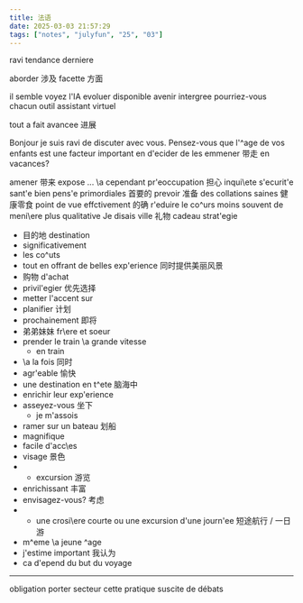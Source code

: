 ```yaml
---
title: 法语
date: 2025-03-03 21:57:29
tags: ["notes", "julyfun", "25", "03"]
---
```

ravi
tendance
derniere

aborder 涉及
facette 方面

il semble
voyez l'IA evoluer
disponible
avenir
intergree
pourriez-vous
chacun
outil
assistant
virtuel

tout a fait
avancee 进展

Bonjour je suis ravi de discuter avec vous. Pensez-vous que l'^age de vos enfants est une facteur important en d'ecider de les emmener 带走 en vacances?

amener 带来
expose ... \a
cependant
pr'eoccupation 担心
inqui\ete
s'ecurit'e
sant'e
bien pens'e
primordiales 首要的
prevoir 准备
des collations saines 健康零食
point de vue
effctivement 的确
r'eduire le co^urs
moins souvent
de meni\ere plus qualitative
Je disais
ville
礼物 cadeau
strat'egie
- 目的地 destination
- significativement
- les co^uts 
- tout en offrant de belles exp'erience 同时提供美丽风景
- 购物 d'achat
- privil'egier 优先选择
- metter l'accent sur
- planifier 计划
- prochainement 即将
- 弟弟妹妹 fr\ere et soeur
- prender le train \a grande vitesse
     - en train
- \a la fois 同时
- agr'eable 愉快
- une destination en t^ete 脑海中
- enrichir leur exp'erience
- asseyez-vous 坐下
    - je m'assois
- ramer sur un bateau 划船
- magnifique
- facile d'acc\es
- visage 景色
- * excursion 游览
- enrichissant 丰富
- envisagez-vous? 考虑
- * une crosi\ere courte ou une excursion d'une journ'ee 短途航行 / 一日游
- m^eme \a jeune ^age
- j'estime important 我认为
- ca d'epend du but du voyage

---

obligation
porter
secteur
cette pratique suscite de débats

